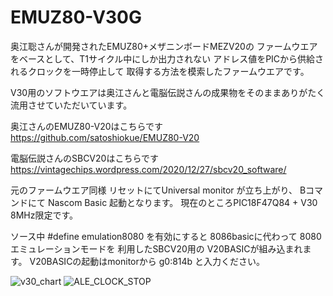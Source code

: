 # EMUZ80-V30G

奥江聡さんが開発されたEMUZ80+メザニンボードMEZV20の
ファームウエアをベースとして、T1サイクル中にしか出力されない
アドレス値をPICから供給されるクロックを一時停止して
取得する方法を模索したファームウエアです。

V30用のソフトウエアは奥江さんと電脳伝説さんの成果物をそのままありがたく流用させていただいています。

奥江さんのEMUZ80-V20はこちらです
https://github.com/satoshiokue/EMUZ80-V20

電脳伝説さんのSBCV20はこちらです
https://vintagechips.wordpress.com/2020/12/27/sbcv20_software/

元のファームウエア同様
リセットにてUniversal monitor が立ち上がり、
Bコマンドにて Nascom Basic 起動となります。
現在のところPIC18F47Q84 + V30 8MHz限定です。

ソース中 #define emulation8080 を有効にすると
8086basicに代わって 8080エミュレーションモードを
利用したSBCV20用の V20BASICが組み込まれます。
V20BASICの起動はmonitorから g0:814b と入力ください。

![v30_chart](https://github.com/Gazelle8087/EMUZ80-V30G/assets/148423174/df5f935c-bb4b-45b3-a1ef-f7e2c9843aa0)
![ALE_CLOCK_STOP](https://github.com/Gazelle8087/EMUZ80-V30G/assets/148423174/3478d1fb-3a6a-4b35-9ffa-09ba50ee4e11)

